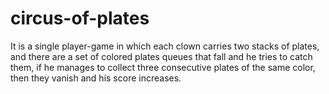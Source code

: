 # circus-of-plates
It is a single player-game in which each clown carries two stacks of plates, and there are a set of colored plates queues that fall and he tries to catch them, if he manages to collect three consecutive plates of the same color, then they vanish and his score increases.
